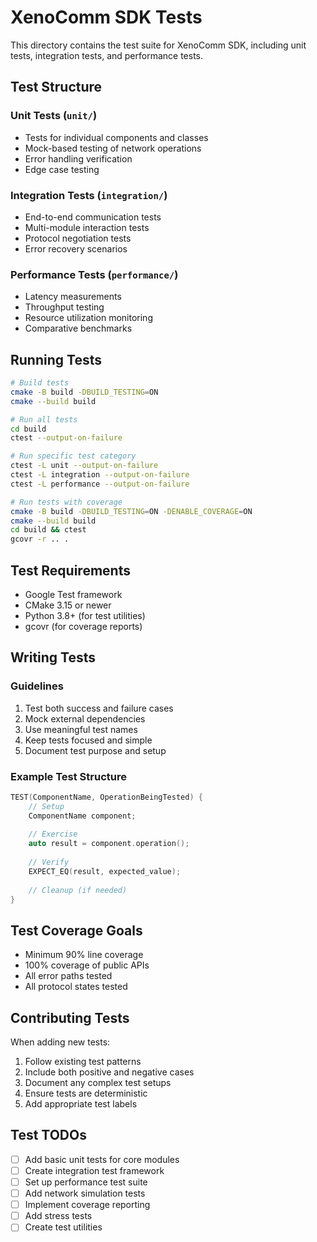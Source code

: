 # XenoComm SDK Tests

This directory contains the test suite for XenoComm SDK, including unit tests, integration tests, and performance tests.

## Test Structure

### Unit Tests (`unit/`)
- Tests for individual components and classes
- Mock-based testing of network operations
- Error handling verification
- Edge case testing

### Integration Tests (`integration/`)
- End-to-end communication tests
- Multi-module interaction tests
- Protocol negotiation tests
- Error recovery scenarios

### Performance Tests (`performance/`)
- Latency measurements
- Throughput testing
- Resource utilization monitoring
- Comparative benchmarks

## Running Tests

```bash
# Build tests
cmake -B build -DBUILD_TESTING=ON
cmake --build build

# Run all tests
cd build
ctest --output-on-failure

# Run specific test category
ctest -L unit --output-on-failure
ctest -L integration --output-on-failure
ctest -L performance --output-on-failure

# Run tests with coverage
cmake -B build -DBUILD_TESTING=ON -DENABLE_COVERAGE=ON
cmake --build build
cd build && ctest
gcovr -r .. .
```

## Test Requirements

- Google Test framework
- CMake 3.15 or newer
- Python 3.8+ (for test utilities)
- gcovr (for coverage reports)

## Writing Tests

### Guidelines
1. Test both success and failure cases
2. Mock external dependencies
3. Use meaningful test names
4. Keep tests focused and simple
5. Document test purpose and setup

### Example Test Structure
```cpp
TEST(ComponentName, OperationBeingTested) {
    // Setup
    ComponentName component;
    
    // Exercise
    auto result = component.operation();
    
    // Verify
    EXPECT_EQ(result, expected_value);
    
    // Cleanup (if needed)
}
```

## Test Coverage Goals

- Minimum 90% line coverage
- 100% coverage of public APIs
- All error paths tested
- All protocol states tested

## Contributing Tests

When adding new tests:
1. Follow existing test patterns
2. Include both positive and negative cases
3. Document any complex test setups
4. Ensure tests are deterministic
5. Add appropriate test labels

## Test TODOs

- [ ] Add basic unit tests for core modules
- [ ] Create integration test framework
- [ ] Set up performance test suite
- [ ] Add network simulation tests
- [ ] Implement coverage reporting
- [ ] Add stress tests
- [ ] Create test utilities 